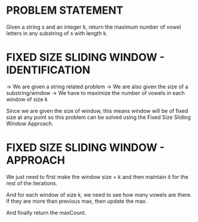 # PROBLEM STATEMENT

Given a string s and an integer k, return the maximum number of vowel letters in any substring of s with length k.

# FIXED SIZE SLIDING WINDOW - IDENTIFICATION

 -> We are given a string related problem
 -> We are also given the size of a substring/window
 -> We have to maximize the number of vowels in each window of size k

Since we are given the size of window, this means window will be of fixed size at any point so this problem can be solved using the Fixed Size Sliding Window Approach.

# FIXED SIZE SLIDING WINDOW - APPROACH

We just need to first make the window size = k and then maintain it for the rest of the iterations.

And for each window of size k, we need to see how many vowels are there. If they are more than previous max, then update the max.

And finally return the maxCount.